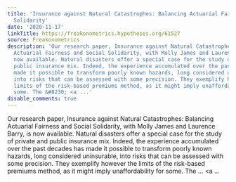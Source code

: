 ```yaml
---
title: 'Insurance against Natural Catastrophes: Balancing Actuarial Fairness and Social
  Solidarity'
date: '2020-11-17'
linkTitle: https://freakonometrics.hypotheses.org/61527
source: Freakonometrics
description: 'Our research paper, Insurance against Natural Catastrophes: Balancing
  Actuarial Fairness and Social Solidarity, with Molly James and Laurence Barry, is
  now available. Natural disasters offer a special case for the study of private and
  public insurance mix. Indeed, the experience accumulated over the past decades has
  made it possible to transform poorly known hazards, long considered uninsurable,
  into risks that can be assessed with some precision. They exemplify however the
  limits of the risk-based premiums method, as it might imply unaffordability for
  some. The &#8230; <a ...'
disable_comments: true
---
```

Our research paper, Insurance against Natural Catastrophes: Balancing Actuarial Fairness and Social Solidarity, with Molly James and Laurence Barry, is now available. Natural disasters offer a special case for the study of private and public insurance mix. Indeed, the experience accumulated over the past decades has made it possible to transform poorly known hazards, long considered uninsurable, into risks that can be assessed with some precision. They exemplify however the limits of the risk-based premiums method, as it might imply unaffordability for some. The &#8230; <a ...